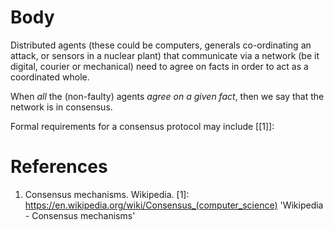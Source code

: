 # Body 

Distributed agents (these could be computers, generals co-ordinating an attack, or sensors in a nuclear plant) 
that communicate via a network (be it digital, courier or mechanical) need to agree on facts in order to act
as a coordinated whole.

When *all* the (non-faulty) agents _agree on a given fact_, then we say that the network is in consensus.

Formal requirements for a consensus protocol may include [[1]]:

# References
1. Consensus mechanisms. Wikipedia. [1]: https://en.wikipedia.org/wiki/Consensus_(computer_science) 'Wikipedia - Consensus mechanisms' 
